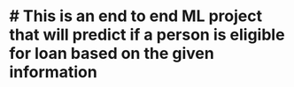 # # This is an end to end ML project that will predict if a person is eligible for loan based on the given information
 